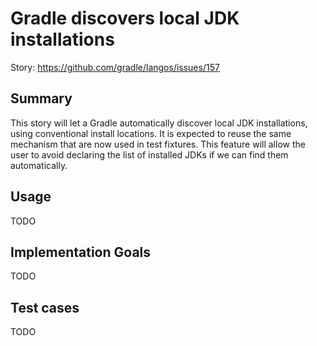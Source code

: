 # Gradle discovers local JDK installations

Story: https://github.com/gradle/langos/issues/157

## Summary

This story will let a Gradle automatically discover local JDK installations, using conventional install locations. It is expected to reuse the same mechanism that are now used in test fixtures. This feature will allow the user to avoid declaring the list of installed JDKs if we can find them automatically.

## Usage

TODO

## Implementation Goals

TODO

## Test cases

TODO
